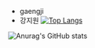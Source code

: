 - gaengji
- 강지원
[![Top Langs](https://github-readme-stats.vercel.app/api/top-langs/?username=gaengji)](https://github.com/anuraghazra/github-readme-stats)

![Anurag's GitHub stats](https://github-readme-stats.vercel.app/api?username=gaengji&hide=contribs,prs&show_icons=true&theme=graywhite)

<!---
gaengji/gaengji is a ✨ special ✨ repository because its `README.md` (this file) appears on your GitHub profile.
You can click the Preview link to take a look at your changes.
--->
